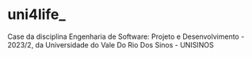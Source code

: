 # uni4life_
Case da disciplina Engenharia de Software: Projeto e Desenvolvimento - 2023/2, da Universidade do Vale Do Rio Dos Sinos - UNISINOS 
